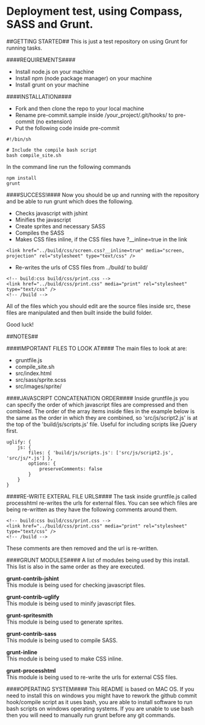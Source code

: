 Deployment test, using Compass, SASS and Grunt.
==========

##GETTING STARTED##
This is just a test repository on using Grunt for running tasks.

####REQUIREMENTS####
- Install node.js on your machine
- Install npm (node package manager) on your machine
- Install grunt on your machine

####INSTALLATION####
- Fork and then clone the repo to your local machine
- Rename pre-commit.sample inside /your_project/.git/hooks/ to pre-commit (no extension)
- Put the following code inside pre-commit
```
#!/bin/sh
 
# Include the compile bash script
bash compile_site.sh
```

In the command line run the following commands
```
npm install
grunt
```

####SUCCESS!####
Now you should be up and running with the repository and be able to run grunt which does the following.
- Checks javascript with jshint
- Minifies the javascript
- Create sprites and necessary SASS
- Compiles the SASS
- Makes CSS files inline, if the CSS files have ?__inline=true in the link
```
<link href="../build/css/screen.css?__inline=true" media="screen, projection" rel="stylesheet" type="text/css" />
```
- Re-writes the urls of CSS files from ../build/ to build/
```
<!-- build:css build/css/print.css -->
<link href="../build/css/print.css" media="print" rel="stylesheet" type="text/css" />
<!-- /build -->
```

All of the files which you should edit are the source files inside src, these files are manipulated and then built inside the build folder.

Good luck!

##NOTES##

####IMPORTANT FILES TO LOOK AT####
The main files to look at are:
- gruntfile.js
- compile_site.sh
- src/index.html
- src/sass/sprite.scss
- src/images/sprite/

####JAVASCRIPT CONCATENATION ORDER####
Inside gruntfile.js you can specify the order of which javascript files are compressed and then combined. The order of the array items inside files in the example below is the same as the order in which they are combined, so 'src/js/script2.js' is at the top of the 'build/js/scripts.js' file. Useful for including scripts like jQuery first.
```
uglify: {
    js: {
        files: { 'build/js/scripts.js': ['src/js/script2.js', 'src/js/*.js'] },
        options: {
            preserveComments: false
        }
    }
}
```

####RE-WRITE EXTERAL FILE URLS####
The task inside gruntfile.js called processhtml re-writes the urls for external files. You can see which files are being re-written as they have the following comments around them.
```
<!-- build:css build/css/print.css -->
<link href="../build/css/print.css" media="print" rel="stylesheet" type="text/css" />
<!-- /build -->
```
These comments are then removed and the url is re-written.

####GRUNT MODULES####
A list of modules being used by this install. This list is also in the same order as they are executed.

**grunt-contrib-jshint**<br />
This module is being used for checking javascript files.


**grunt-contrib-uglify**<br />
This module is being used to minify javascript files.


**grunt-spritesmith**<br />
This module is being used to generate sprites.


**grunt-contrib-sass**<br />
This module is being used to compile SASS.


**grunt-inline**<br />
This module is being used to make CSS inline.


**grunt-processhtml**<br />
This module is being used to re-write the urls for external CSS files.

####OPERATING SYSTEM####
This README is based on MAC OS. If you need to install this on windows you might have to rework the github commit hook/compile script as it uses bash, you are able to install software to run bash scripts on windows operating systems. If you are unable to use bash then you will need to manually run grunt before any git commands.